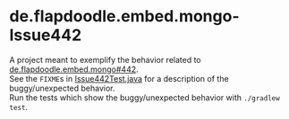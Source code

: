 # de.flapdoodle.embed.mongo-Issue442

A project meant to exemplify the behavior related to
[de.flapdoodle.embed.mongo#442](https://github.com/flapdoodle-oss/de.flapdoodle.embed.mongo/issues/442).  
See the `FIXME`s in [Issue442Test.java](src/test/java/Issue442Test.java) for a description of the buggy/unexpected
behavior.  
Run the tests which show the buggy/unexpected behavior with `./gradlew test`.
